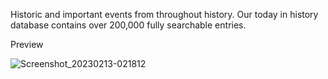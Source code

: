 Historic and important events from throughout history. Our today in history database contains over 200,000 fully searchable entries.

Preview

![Screenshot_20230213-021812](https://user-images.githubusercontent.com/11715564/218332247-34242793-56e7-46ac-985a-fc4723bb7b90.jpg)
